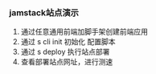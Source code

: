 ### jamstack站点演示
1. 通过任意通用前端加脚手架创建前端应用
2. 通过 s cli init 初始化 配置脚本
3. 通过 s deploy 执行站点部署
4. 查看部署站点网址，进行测速